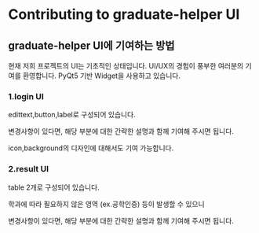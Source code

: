 # Contributing to graduate-helper UI
## graduate-helper UI에 기여하는 방법
현재 저희 프로젝트의 UI는 기초적인 상태입니다.
UI/UX의 경험이 풍부한 여러분의 기여를 환영합니다.
PyQt5 기반 Widget을 사용하고 있습니다.

### 1.login UI
edittext,button,label로 구성되어 있습니다.

변경사항이 있다면, 해당 부분에 대한 간략한 설명과 함께 기여해 주시면 됩니다.

icon,background의 디자인에 대해서도 기여 가능합니다.

### 2.result UI

table 2개로 구성되어 있습니다.

학과에 따라 필요하지 않은 영역 (ex.공학인증) 등이 발생할 수 있으니

변경사항이 있다면, 해당 부분에 대한 간략한 설명과 함께 기여해 주시면 됩니다. 
